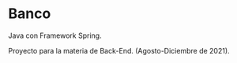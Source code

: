 # Banco
Java con Framework Spring.

Proyecto para la materia de Back-End. (Agosto-Diciembre de 2021).


